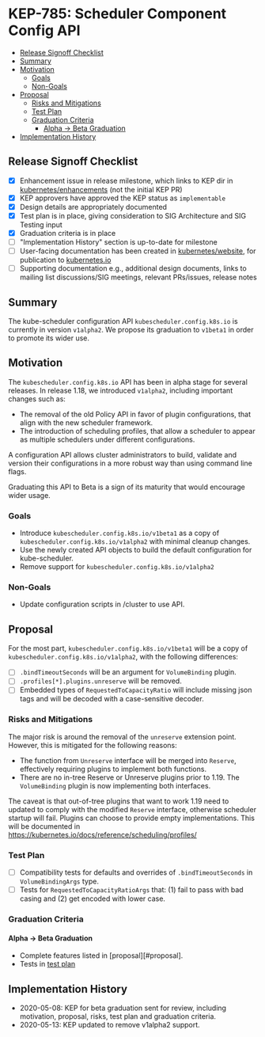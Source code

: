 # KEP-785: Scheduler Component Config API

<!-- toc -->
- [Release Signoff Checklist](#release-signoff-checklist)
- [Summary](#summary)
- [Motivation](#motivation)
  - [Goals](#goals)
  - [Non-Goals](#non-goals)
- [Proposal](#proposal)
  - [Risks and Mitigations](#risks-and-mitigations)
  - [Test Plan](#test-plan)
  - [Graduation Criteria](#graduation-criteria)
    - [Alpha -&gt; Beta Graduation](#alpha---beta-graduation)
- [Implementation History](#implementation-history)
<!-- /toc -->

## Release Signoff Checklist

- [x] Enhancement issue in release milestone, which links to KEP dir in [kubernetes/enhancements] (not the initial KEP PR)
- [x] KEP approvers have approved the KEP status as `implementable`
- [x] Design details are appropriately documented
- [x] Test plan is in place, giving consideration to SIG Architecture and SIG Testing input
- [x] Graduation criteria is in place
- [ ] "Implementation History" section is up-to-date for milestone
- [ ] User-facing documentation has been created in [kubernetes/website], for publication to [kubernetes.io]
- [ ] Supporting documentation e.g., additional design documents, links to mailing list discussions/SIG meetings, relevant PRs/issues, release notes

[kubernetes.io]: https://kubernetes.io/
[kubernetes/enhancements]: https://git.k8s.io/enhancements
[kubernetes/kubernetes]: https://git.k8s.io/kubernetes
[kubernetes/website]: https://git.k8s.io/website

## Summary

The kube-scheduler configuration API `kubescheduler.config.k8s.io` is currently
in version `v1alpha2`. We propose its graduation to `v1beta1` in order to
promote its wider use.

## Motivation

The `kubescheduler.config.k8s.io` API has been in alpha stage for several
releases. In release 1.18, we introduced `v1alpha2`, including important
changes such as:

- The removal of the old Policy API in favor of plugin configurations, that
  align with the new scheduler framework.
- The introduction of scheduling profiles, that allow a scheduler to appear
  as multiple schedulers under different configurations.
  
A configuration API allows cluster administrators to build, validate and
version their configurations in a more robust way than using command line flags.

Graduating this API to Beta is a sign of its maturity that would encourage wider
usage.

### Goals

- Introduce `kubescheduler.config.k8s.io/v1beta1` as a copy of
`kubescheduler.config.k8s.io/v1alpha2` with minimal cleanup changes.
- Use the newly created API objects to build the default configuration for kube-scheduler.
- Remove support for `kubescheduler.config.k8s.io/v1alpha2`

### Non-Goals

- Update configuration scripts in /cluster to use API.

## Proposal

For the most part, `kubescheduler.config.k8s.io/v1beta1` will be a copy of
`kubescheduler.config.k8s.io/v1alpha2`, with the following differences:

- [ ] `.bindTimeoutSeconds` will be an argument for `VolumeBinding` plugin.
- [ ] `.profiles[*].plugins.unreserve` will be removed.
- [ ] Embedded types of `RequestedToCapacityRatio` will include missing json tags
  and will be decoded with a case-sensitive decoder.

### Risks and Mitigations

The major risk is around the removal of the `unreserve` extension point.
However, this is mitigated for the following reasons:

- The function from `Unreserve` interface will be merged into `Reserve`,
  effectively requiring plugins to implement both functions.
- There are no in-tree Reserve or Unreserve plugins prior to 1.19.
  The `VolumeBinding` plugin is now implementing both interfaces.
  
The caveat is that out-of-tree plugins that want to work 1.19 need to
updated to comply with the modified `Reserve` interface, otherwise scheduler
startup will fail. Plugins can choose to provide empty implementations.
This will be documented in https://kubernetes.io/docs/reference/scheduling/profiles/

### Test Plan

- [ ] Compatibility tests for defaults and overrides of `.bindTimeoutSeconds`
  in `VolumeBindingArgs` type.
- [ ] Tests for `RequestedToCapacityRatioArgs` that: (1) fail to pass with
  bad casing and (2) get encoded with lower case.

### Graduation Criteria

#### Alpha -> Beta Graduation

- Complete features listed in [proposal][#proposal].
- Tests in [test plan](#test-plan)

## Implementation History

- 2020-05-08: KEP for beta graduation sent for review, including motivation,
  proposal, risks, test plan and graduation criteria.
- 2020-05-13: KEP updated to remove v1alpha2 support.
